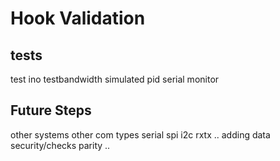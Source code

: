 # Hook Validation

## tests
test ino
testbandwidth
simulated pid
serial monitor



## Future Steps
other systems
other com types
serial
spi i2c rxtx ..
adding data security/checks parity ..